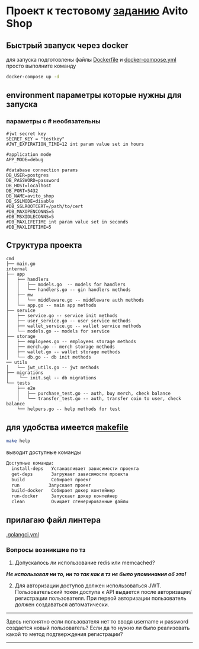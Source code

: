 
# Проект к тестовому [заданию](https://github.com/avito-tech/tech-internship/blob/main/Tech%20Internships/Backend/Backend-trainee-assignment-winter-2025/Backend-trainee-assignment-winter-2025.md) Avito Shop

## Быстрый звапуск через docker
для запуска подготовлены файлы [Dockerfile](Dockerfile) и [docker-compose.yml](docker-compose.yaml)
просто выполните команду 
```bash
docker-compose up -d
```

## environment параметры которые нужны для запуска 
### параметры с # необязательны
```env
#jwt secret key
SECRET_KEY = "testkey"
#JWT_EXPIRATION_TIME=12 int param value set in hours

#application mode
APP_MODE=debug

#database connection params
DB_USER=postgres
DB_PASSWORD=password
DB_HOST=localhost
DB_PORT=5432
DB_NAME=avito_shop
DB_SSLMODE=disable
#DB_SSLROOTCERT=/path/to/cert
#DB_MAXOPENCONNS=5
#DB_MSXIDLECONNS=5
#DB_MAXLIFETIME int param value set in seconds
#DB_MAXLIFETIME=5
```

## Структура проекта
```
cmd
├── main.go
internal
├── app
│   ├── handlers
│   │   ├── models.go  -- models for handlers
│   │   └── handlers.go -- gin handlers methods
│   ├── mw 
│   │   └── middleware.go -- middleware auth methods
│   └── app.go -- main app methods
├── service
│   ├── service.go -- service init methods
│   ├── user_service.go -- user service methods
│   ├── wallet_service.go -- wallet service methods
│   └── models.go -- models for service
├── storage
│   ├── employees.go -- employees storage methods
│   ├── merch.go -- merch storage methods
│   ├── wallet.go -- wallet storage methods
│   └── db.go -- db init methods
── utils
│   └── jwt_utils.go -- jwt methods
├── migrations
│    └── init.sql -- db migrations
└── tests
    ├── e2e
    │   ├── purchase_test.go -- auth, buy merch, check balance
    │   └── transfer_test.go -- auth, transfer coin to user, check balance  
    └── helpers.go -- help methods for test

```

## для удобства имеется [makefile](makefile)
```bash
make help
```
выводит доступные команды
```bash
Доступные команды:
  install-deps   Устанавливает зависимости проекта
  get-deps       Загружает зависимости проекта
  build          Собирает проект
  run           Запускает проект
  build-docker   Собирает докер контейнер
  run-docker     Запускает докер контейнер
  clean          Очищает сгенерированные файлы
```

## прилагаю файл линтера
[.golangci.yml](.golangci.yml)

### Вопросы возникшие по тз
1. Допускалось ли использование redis или memcached?

***Не использовал ни то, ни то так как в тз не было упоминания об это!***

2. Для авторизации доступов должен использоваться JWT. Пользовательский токен доступа к API выдается после авторизации/регистрации пользователя. При первой авторизации пользователь должен создаваться автоматически.

***
Здесь непонятно если пользователя нет то вводя username и password создается новый пользователь? 
Если да то нужно ли было реализовать какой то метод подтверждения регистрации?
***
